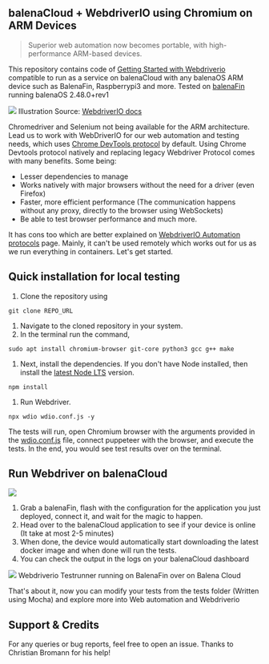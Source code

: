 ## balenaCloud + WebdriverIO using Chromium on ARM Devices

> Superior web automation now becomes portable, with high-performance ARM-based devices.

This repository contains code of [Getting Started with Webdriverio](https://webdriver.io/docs/gettingstarted.html) compatible to run as a service on balenaCloud with any balenaOS ARM device such as BalenaFin, Raspberrypi3 and more. Tested on [balenaFin](https://www.balena.io/fin) running balenaOS 2.48.0+rev1


![](https://webdriver.io/img/devtools.png)
Illustration Source: [WebdriverIO docs](https://webdriver.io/docs/automationProtocols.html#devtools-protocol) 

Chromedriver and Selenium not being available for the ARM architecture. Lead us to work with WebDriverIO for our web automation and testing needs, which uses [Chrome DevTools protocol](https://webdriver.io/blog/2019/09/16/devtools.html) by default. Using Chrome Devtools protocol natively and replacing legacy Webdriver Protocol comes with many benefits. Some being: 

- Lesser dependencies to manage
- Works natively with major browsers without the need for a driver (even Firefox)
- Faster, more efficient performance (The communication happens without any proxy, directly to the browser using WebSockets)
- Be able to test browser performance and much more. 

It has cons too which are better explained on [WebdriverIO Automation protocols](https://webdriver.io/docs/automationProtocols.html#devtools-protocol) page. Mainly, it can't be used remotely which works out for us as we run everything in containers. Let's get started.

## Quick installation for local testing

1. Clone the repository using 

```
git clone REPO_URL
```

1. Navigate to the cloned repository in your system.
2. In the terminal run the command,

```      
sudo apt install chromium-browser git-core python3 gcc g++ make
```

1. Next, install the dependencies. If you don't have Node installed, then install the [latest Node LTS](https://nodejs.org/en/download/) version. 

```
npm install
```
 
1. Run Webdriver. 

```
npx wdio wdio.conf.js -y
```

The tests will run, open Chromium browser with the arguments provided in the [wdio.conf.js](https://github.com/vipulgupta2048/balena-webdriverio/blob/master/wdio.conf.js) file, connect puppeteer with the browser, and execute the tests. In the end, you would see test results over on the terminal.


## Run Webdriver on balenaCloud

[![](https://www.balena.io/deploy.png)](https://dashboard.balena-cloud.com/deploy)

1. Grab a balenaFin, flash with the configuration for the application you just deployed, connect it, and wait for the magic to happen.
2. Head over to the balenaCloud application to see if your device is online (It take at most 2-5 minutes)
3. When done, the device would automatically start downloading the latest docker image and when done will run the tests. 
4. You can check the output in the logs on your balenaCloud dashboard
   
![](https://user-images.githubusercontent.com/22801822/87546279-ebcb1280-c6c6-11ea-91b5-6ae202fb21fd.png)
Webdriverio Testrunner running on BalenaFin over on Balena Cloud 

That's about it, now you can modify your tests from the tests folder (Written using Mocha) and explore more into Web automation and Webdriverio

## Support & Credits
For any queries or bug reports, feel free to open an issue.
Thanks to Christian Bromann for his help! 
